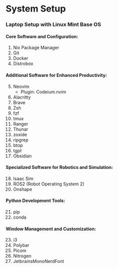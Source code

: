 # System Setup

### Laptop Setup with Linux Mint Base OS

#### Core Software and Configuration:
1. Nix Package Manager
2. Git
3. Docker
4. Distrobox

#### Additional Software for Enhanced Productivity:
5. Neovim
   - Plugin: Codeium.nvim
6. Alacritty
7. Brave
8. Zsh
9. fzf
10. tmux
11. Ranger
12. Thunar
13. zoxide
14. ripgrep
15. btop
16. tgpt
17. Obsidian

#### Specialized Software for Robotics and Simulation:
18. Isaac Sim
19. ROS2 (Robot Operating System 2)
20. Onshape

#### Python Development Tools:
21. pip
22. conda

#### Window Management and Customization:
23. i3
24. Polybar
25. Picom
26. Nitrogen
27. JetbrainsMonoNerdFont
